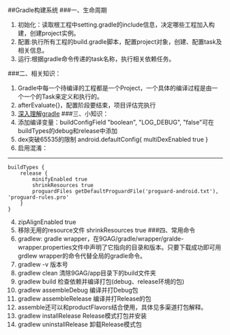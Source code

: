 ##Gradle构建系统
###一、生命周期
1. 初始化：读取根工程中setting.gradle的include信息，决定哪些工程加入构建，创建project实例。
2. 配置:执行所有工程的build.gradle脚本，配置project对象，创建、配置task及相关信息。
3. 运行:根据gradle命令传递的task名称，执行相关依赖任务。

###二、相关知识：
1. Gradle中每一个待编译的工程都是一个Project，一个具体的编译过程是由一个一个的Task来定义和执行的。
2. afterEvaluate{}，配置阶段要结束，项目评估完执行
3. [深入理解gradle](http://blog.csdn.net/innost/article/details/48228651)
###三、小知识：
1. 添加编译变量：buildConfigField "boolean", "LOG_DEBUG", "false"可在buildTypes的debug和release中添加
2. dex突破65535的限制 android.defaultConfig{ multiDexEnabled true }
3. 启用混淆：

----------
	buildTypes {
	    release {
	        minifyEnabled true
			shrinkResources true
	        proguardFiles getDefaultProguardFile('proguard-android.txt'), 'proguard-rules.pro'
	    }
	}
4. zipAlignEnabled true
5. 移除无用的resource文件 shrinkResources true
###四、常用命令
1. gradlew: gradle wrapper，在9GAG/gradle/wrapper/gralde-wrapper.properties文件中声明了它指向的目录和版本。只要下载成功即可用grdlew wrapper的命令代替全局的gradle命令。
2. gradlew -v 版本号
3. gradlew clean 清除9GAG/app目录下的build文件夹
4. gradlew build 检查依赖并编译打包(debug、release环境的包)
5. gradlew assembleDebug 编译并打Debug包
6. gradlew assembleRelease 编译并打Release的包
7. assemble还可以和productFlavors结合使用，具体见多渠道打包解释。
8. gradlew installRelease Release模式打包并安装
9. gradlew uninstallRelease 卸载Release模式包